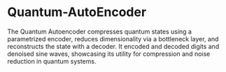 # Quantum-AutoEncoder
  The Quantum Autoencoder compresses quantum states using a parametrized encoder, reduces dimensionality via a bottleneck layer, and reconstructs the state with a decoder. It encoded and decoded digits and denoised sine waves, showcasing its utility for compression and noise reduction in quantum systems.
